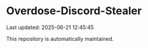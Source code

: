 # Overdose-Discord-Stealer

Last updated: 2025-06-21 12:45:45

This repository is automatically maintained.
